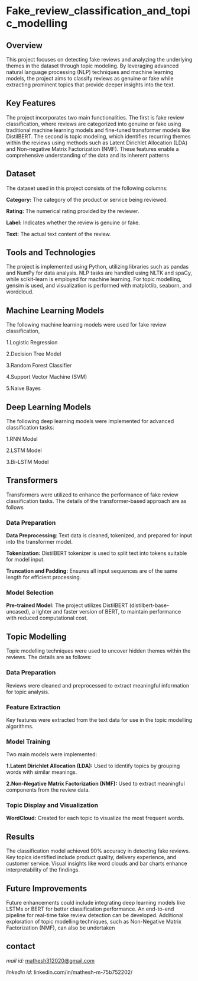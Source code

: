 # Fake_review_classification_and_topic_modelling

## Overview
This project focuses on detecting fake reviews and analyzing the underlying themes in the dataset through topic modeling. By leveraging advanced natural language processing (NLP) techniques and machine learning models, the project aims to classify reviews as genuine or fake while extracting prominent topics that provide deeper insights into the text.

## Key Features
The project incorporates two main functionalities. The first is fake review classification, where reviews are categorized into genuine or fake using traditional machine learning models and fine-tuned transformer models like DistilBERT. The second is topic modeling, which identifies recurring themes within the reviews using methods such as Latent Dirichlet Allocation (LDA) and Non-negative Matrix Factorization (NMF). These features enable a comprehensive understanding of the data and its inherent patterns

## Dataset

The dataset used in this project consists of the following columns:

**Category:** The category of the product or service being reviewed.

**Rating:** The numerical rating provided by the reviewer.

**Label:** Indicates whether the review is genuine or fake.

**Text:** The actual text content of the review.

## Tools and Technologies
The project is implemented using Python, utilizing libraries such as pandas and NumPy for data analysis. NLP tasks are handled using NLTK and spaCy, while scikit-learn is employed for machine learning. For topic modelling, gensim is used, and visualization is performed with matplotlib, seaborn, and wordcloud.

## Machine Learning Models
The following machine learning models were used for fake review classification,

1.Logistic Regression

2.Decision Tree Model

3.Random Forest Classifier

4.Support Vector Machine (SVM)

5.Naive Bayes

## Deep Learning Models
The following deep learning models were implemented for advanced classification tasks:

1.RNN Model

2.LSTM Model

3.Bi-LSTM Model

## Transformers
Transformers were utilized to enhance the performance of fake review classification tasks. The details of the transformer-based approach are as follows

### Data Preparation

**Data Preprocessing**: Text data is cleaned, tokenized, and prepared for input into the transformer model.

**Tokenization:** DistilBERT tokenizer is used to split text into tokens suitable for model input.

**Truncation and Padding:** Ensures all input sequences are of the same length for efficient processing.

### Model Selection

**Pre-trained Model:** The project utilizes DistilBERT (distilbert-base-uncased), a lighter and faster version of BERT, to maintain performance with reduced computational cost.

## Topic Modelling
Topic modelling techniques were used to uncover hidden themes within the reviews. The details are as follows:

### Data Preparation

Reviews were cleaned and preprocessed to extract meaningful information for topic analysis.

### Feature Extraction

Key features were extracted from the text data for use in the topic modelling algorithms.

### Model Training

Two main models were implemented:

**1.Latent Dirichlet Allocation (LDA):** Used to identify topics by grouping words with similar meanings.

**2.Non-Negative Matrix Factorization (NMF):** Used to extract meaningful components from the review data.

### Topic Display and Visualization

**WordCloud:** Created for each topic to visualize the most frequent words.

## Results
The classification model achieved 90% accuracy in detecting fake reviews. Key topics identified include product quality, delivery experience, and customer service. Visual insights like word clouds and bar charts enhance interpretability of the findings.

## Future Improvements
Future enhancements could include integrating deep learning models like LSTMs or BERT for better classification performance. An end-to-end pipeline for real-time fake review detection can be developed. Additional exploration of topic modelling techniques, such as Non-Negative Matrix Factorization (NMF), can also be undertaken

## contact 
*mail id:* mathesh312020@gmail.com

*linkedin id:* linkedin.com/in/mathesh-m-75b752202/ 
